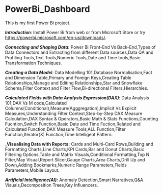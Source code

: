 # PowerBi_Dashboard
This is my first Power Bi project.

_**Introduction**_: Install Power Bi from web or from Microsoft Store or try https://powerbi.microsoft.com/en-us/downloads/.

_**Connecting and Shaping Data**_: Power Bi Front-End Vs Back-End,Types of Data Connectors and Extracting from different Data sources,Data QA and Profiling Tools,Text Tools,Numeric Tools,Date and Time tools,Basic Transformation Techniques.

**_Creating a Data Model_**: Data Modelling 101,Database Normalisation,Fact and Dimension Table,Primary and Foreign Keys,Creating Table Relationships,Manage and Editing Relationships,Star and Snowflake Schema,Filter Context and Filter Flow,Bi-directional Filters,Hierarchies.

**_Calculated Fields with Data Analysis Expression(DAX)_**: Data Analysis 101,DAX Vs M code,Calculated Columns(Conditional),Measure(Agggregation),Implicit Vs Explicit Measures,Understanding Filter Context,Step-by-Step DAX Measure Calculation,DAX Syntax & Operators,Basic Math & Stats Functions,Counting Fucntion,Switch Function,Basic Date and Time Fuction,Related and Calculated Function,DAX Measure Tools,ALL Function,Filter Function,Iterator(X) Function,Time Intelligent Pattern.

**_Visualising Data with Reports:** Cards and Multi-Card Rows,Building and Formatting Charts,Line Charts,KPI Cards,Bar and Donut Charts,Basic Filtering Options,Table and Matrix Visuals,Conditional Formatting,Top N Filter,Map Visual,Report Slicer,Gauge Charts,Area Charts,Drill Up and Down,Adding Bookmarks,Numeric Range Parameters,Fields Parameters,Mobile Layout.

**_Artificial Intelligence(AI):_** Anomaly Detection,Smart Narratives,Q&A Visuals,Decomposition Trees,Key Influencers.
